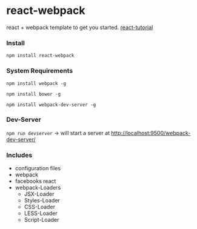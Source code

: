react-webpack
=============

react + webpack template to get you started. [react-tutorial](http://facebook.github.io/react/docs/tutorial.html)


### Install
``` npm install react-webpack ```


### System Requirements

``` npm install webpack -g ```

``` npm install bower -g ```

``` npm install webpack-dev-server -g ```

### Dev-Server
``` npm run devserver ``` -> will start a server at [http://localhost:9500/webpack-dev-server/](http://localhost:9500/webpack-dev-server/)


### Includes
- configuration files
- webpack
- facebooks react
- webpack-Loaders
    - JSX-Loader
    - Styles-Loader
    - CSS-Loader
    - LESS-Loader
    - Script-Loader









